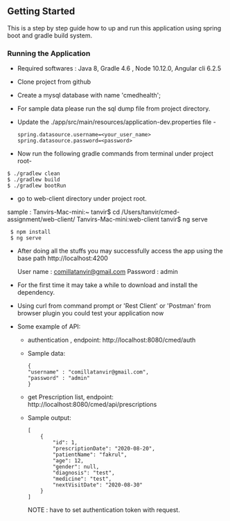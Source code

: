## Getting Started

This is a step by step guide how to up and run this  application using spring boot and gradle build system.


### Running the Application

*  Required softwares : Java 8, Gradle 4.6 , Node 10.12.0, Angular cli 6.2.5

* Clone project from github

* Create a mysql database with name 'cmedhealth';

* For sample data please run the sql dump file from project directory.

* Update the ./app/src/main/resources/application-dev.properties file - 

    ```
    spring.datasource.username=<your_user_name>
    spring.datasource.password=<password>
    ```
    
*  Now run the following gradle commands from terminal under project root- 


```
$ ./gradlew clean
$ ./gradlew build
$ ./gradlew bootRun
```
* go to web-client directory under project root. 

sample  : Tanvirs-Mac-mini:~ tanvir$ cd /Users/tanvir/cmed-assignment/web-client/
           Tanvirs-Mac-mini:web-client tanvir$ ng serve


```
 $ npm install 
 $ ng serve

```


* After doing all the stuffs you may successfully access the app using the base path http://localhost:4200
 
   User name : comillatanvir@gmail.com 
   Password  : admin

* For the first time it may take a while to download and install the dependency.

* Using curl from command prompt or 'Rest Client' or 'Postman' from browser plugin you could test your application now

* Some example of API: 
    * authentication , endpoint: http://localhost:8080/cmed/auth
    
    * Sample data: 

        ```
       {
       	"username" : "comillatanvir@gmail.com",
       	"password" : "admin"
       }
        ```
        
    * get Prescription list, endpoint: http://localhost:8080/cmed/api/prescriptions
    * Sample output:
        
        ```
        [
            {
                "id": 1,
                "prescriptionDate": "2020-08-20",
                "patientName": "fakrul",
                "age": 12,
                "gender": null,
                "diagnosis": "test",
                "medicine": "test",
                "nextVisitDate": "2020-08-30"
            }
        ] 
        ```
        
        NOTE : have to set authentication token with request.
